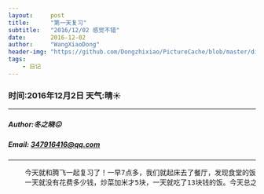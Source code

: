 ```yaml
---
layout:     post
title:      "第一天复习"
subtitle:   "2016/12/02 感觉不错"
date:       2016-12-02
author:     "WangXiaoDong"
header-img: "https://github.com/Dongzhixiao/PictureCache/blob/master/diaryPic/20161202.jpg?raw=true"
tags:
    - 日记
---
```


### 时间:2016年12月2日 天气:晴:sunny:
-----
#####   Author:冬之晓:confounded:
#####   Email: 347916416@qq.com
----------

<pre>
    今天就和腾飞一起复习了！一早7点多，我们就起床去了餐厅，发现食堂的饭真的非常划算，
    一天就没有花费多少钱，炒菜加米才5块，一天就吃了13块钱的饭。今天总之学了很多东西，以后继续努力！
</pre>